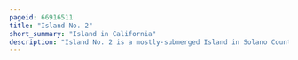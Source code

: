 ```yaml
---
pageid: 66916511
title: "Island No. 2"
short_summary: "Island in California"
description: "Island No. 2 is a mostly-submerged Island in Solano County, California. Formerly Swampland it was reclaimed into productive Farming Land and became the Subject of lengthy legal Disputes in the early 20th Century. Since then it has become again submerged and is now Part of napa-sonoma marsh Wildlife Area."
---
```


